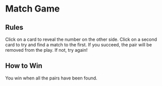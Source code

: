 # Match Game

## Rules

Click on a card to reveal the number on the other side. Click on a second card to try and find a match to the first. If you succeed, the pair will be removed from the play. If not, try again!

## How to Win

You win when all the pairs have been found.